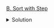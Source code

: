 [B. Sort with Step](https://codeforces.com/contest/1823/problem/B)

<details><summary>Solution</summary>

![](../../../assets/1823B.png)

</details>
